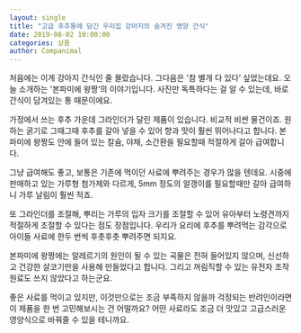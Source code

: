```yaml
---
layout: single
title: "고급 후추통에 담긴 우리집 강아지의 숨겨진 영양 간식"
date: 2019-08-02 10:00:00
categories: 상품
author: Companimal
---
```


처음에는 이게 강아지 간식인 줄 몰랐습니다. 그다음은 '참 별개 다 있다’ 싶었는데요. 오늘 소개하는 '본파미에 왕짱’의 이야기입니다. 사진만 독특하다는 걸 알 수 있는데, 바로 간식이 담겨있는 통 때문이에요.

가정에서 쓰는 후추 가운데 그라인더가 달린 제품이 있습니다. 비교적 비싼 물건이죠. 원하는 굵기로 그때그때 후추를 갈아 넣을 수 있어 향과 맛이 훨씬 뛰어나다고 합니다. 본파미에 왕짱도 안에 들어 있는 칼슘, 야채, 소간환을 필요할때 적절하게 갈아 급여합니다.

그냥 급여해도 좋고, 보통은 기존에 먹이던 사료에 뿌려주는 경우가 많을 텐데요. 시중에 판매하고 있는 가루형 첨가제와 다르게, 5mm 정도의 알갱이를 필요할때만 갈아 급여하니 가루 날림이 훨씬 적죠.

또 그라인더를 조절해, 뿌리는 가루의 입자 크기를 조절할 수 있어 유아부터 노령견까지 적절하게 조절할 수 있다는 점도 장점입니다. 우리가 요리에 후추를 뿌려먹는 감각으로 아이들 사료에 한두 번씩 후춧후춧 뿌려주면 되지요.

본파미에 왕짱에는 알레르기의 원인이 될 수 있는 곡물은 전혀 들어있지 않으며, 신선하고 건강한 살코기만을 사용해 만들었다고 합니다. 그리고 꺼림직할 수 있는 유전자 조작 원료도 쓰지 않았다고 하는군요.

좋은 사료를 먹이고 있지만, 이것만으로는 조금 부족하지 않을까 걱정되는 반려인이라면 이 제품을 한 번 고민해보시는 건 어떨까요? 어떤 사료라도 조금 더 맛있고 고급스러운 영양식으로 바꿔줄 수 있을 테니까요.
